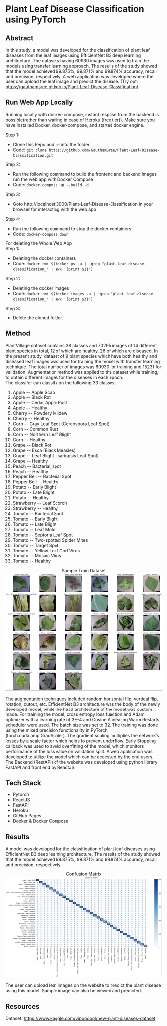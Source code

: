 # Plant Leaf Disease Classification using PyTorch

## Abstract
In this study, a model was developed for the classification of plant leaf diseases from the leaf images using EfficientNet B3 deep learning architecture. The datasets having 60930 images was used to train the models using transfer learning approach. The results of the study showed that the model achieved 99.875%, 99.871% and 99.874% accuracy, recall and precision, respectively. A web application was developed where the user can upload the leaf image and predict the disease. (Try out: https://gauthamsree.github.io/Plant-Leaf-Disease-Classification)

## Run Web App Locally
Running locally with docker-compose, instant respose from the backend is possible(rather than waiting in case of Heroku (free tier)). Make sure you have installed Docker, docker-compose, and started docker engine.

Step 1: 
  * Clone this Repo and `cd` into the folder
  * Code: `git clone https://github.com/GauthamSree/Plant-Leaf-Disease-Classification.git`

Step 2:
  * Run the following command to build the frontend and backend images run the web app with Docker Compose
  * Code: `docker-compose up --build -d` 

Step 3: 
  * Goto http://localhost:3000/Plant-Leaf-Disease-Classification in your browser for interacting with the web app 

Step 4: 
  * Run the following command to stop the docker containers
  * Code: `docker-compose down` 

For deleting the Whole Web App<br>
Step 1: 
  * Deleting the docker containers
  * Code: `docker rmi $(docker ps -a |  grep "plant-leaf-disease-classification_" | awk '{print $1}')` 

Step 2: 
  * Deleting the docker images
  * Code: `docker rmi $(docker images -a |  grep "plant-leaf-disease-classification_" | awk '{print $3}')` 

Step 3: 
  * Delete the cloned folder.

## Method
PlantVillage dataset contains 38 classes and 70295 images of 14 different plant species in total, 12 of which are healthy, 26 of which are diseased. In the present study, dataset of 9 plant species which have both healthy and diseased leaf images was used for training the model with transfer learning technique. The total number of images was 60930 for training and 15231 for validation. Augmentation method was applied to the dataset while training, to obtain different images for the diseases in each epoch. <br>
The classifer can classify on the following 33 classes:
1. Apple -- Apple Scab
2. Apple -- Black Rot
3. Apple -- Cedar Apple Rust
4. Apple -- Healthy
5. Cherry -- Powdery Mildew
6. Cherry -- Healthy
7. Corn -- Gray Leaf Spot (Cercospora Leaf Spot)
8. Corn -- Common Rust
9. Corn -- Northern Leaf Blight
10. Corn -- Healthy
11. Grape -- Black Rot
12. Grape -- Esca (Black Measles)
13. Grape -- Leaf Blight (Isariopsis Leaf Spot)
14. Grape -- Healthy
15. Peach -- Bacterial_spot
16. Peach -- Healthy
17. Pepper Bell -- Bacterial Spot
18. Pepper Bell -- Healthy
19. Potato -- Early Blight
20. Potato -- Late Blight
21. Potato -- Healthy
22. Strawberry -- Leaf Scorch
23. Strawberry -- Healthy
24. Tomato -- Bacterial Spot
25. Tomato -- Early Blight
26. Tomato -- Late Blight
27. Tomato -- Leaf Mold
28. Tomato -- Septoria Leaf Spot
29. Tomato -- Two-spotted Spider Mites
30. Tomato -- Target Spot
31. Tomato -- Yellow Leaf Curl Virus
32. Tomato -- Mosaic Virus
33. Tomato -- Healthy

<p align="center" style="text-align: center;">
    Sample Train Dataset
  <img src="images/Batch.png">
</p>
The augmentation techniques included random horizontal flip, vertical flip, rotation, cutout, etc. EfficientNet B3 architecture was the body of the newly developed model, while the head architecture of the model was custom made.  
For training the model, cross entropy loss function and Adam optimizer with a learning rate of 3E-4 and Cosine Annealing Warm Restarts scheduler were used. The batch size was set to 32.
The training was done using the mixed precision functionality in PyTorch (torch.cuda.amp.GradScaler). The gradient scaling multiplies the network’s losses by a scale factor which helps to prevent underflow. Early Stopping callback was used to avoid overfitting of the model, which monitors performance of the loss value on validation split.
A web application was developed to utilize the model which can be accessed by the end users. The Backend (RestAPI) of the website was developed using python library FastAPI and front end by ReactJS. 
<br>


## Tech Stack
* Pytorch
* ReactJS
* FastAPI
* Heroku
* GitHub Pages
* Docker & Docker Compose


## Results
A model was developed for the classification of plant leaf diseases using EfficientNet B3 deep learning architecture. The results of the study showed that the model achieved 99.875%, 99.871% and 99.874% accuracy, recall and precision, respectively. 
<p align="center" style="text-align: center;">
    Confusion Matrix
  <img src="images/ConfusionMatrix.png">
</p>
The user can upload leaf images on the website to predict the plant disease using this model. Sample image can also be viewed and predicted. 


## Resources
Dataset: <https://www.kaggle.com/vipoooool/new-plant-diseases-dataset> 

